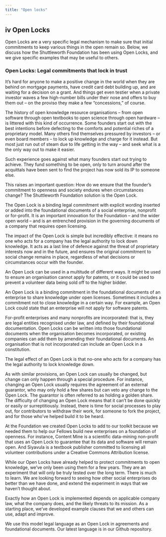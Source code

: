 ```yaml
---
title: "Open locks"
---
```


## **iv** Open Locks

Open Locks are a very specific legal mechanism to make sure that initial commitments to keep various things in the open remain so. Below, we discuss how the Shuttleworth Foundation has been using Open Locks, and we give specific examples that may be useful to others.

### Open Locks: Legal commitments that lock in trust

It’s hard for anyone to make a positive change in the world when they are behind on mortgage payments, have credit card debt building up, and are waiting for a decision on a grant. And things get even testier when a private investor waves a few high-number bills under their nose and offers to buy them out – on the proviso they make a few “concessions,” of course.

The history of open knowledge resource organisations – from open software through open textbooks to open science through open hardware – is littered with this kind of occurrence. Some founders start out with the best intentions before defecting to the comforts and potential riches of a proprietary model. Many others find themselves pressured by investors – or even board members – to lock up knowledge and charge for it instead. But most just run out of steam due to life getting in the way – and seek what is a the only way out to make it easier.

Such experience goes against what many founders start out trying to achieve. They fund something to be open, only to turn around after the acquittals have been sent to find the project has now sold its IP to someone else.

This raises an important question: How do we ensure that the founder’s commitment to openness and society endures when circumstances change? The Shuttleworth Foundation solution is the Open Lock.

The Open Lock is a binding legal commitment with explicit wording inserted or added into the foundational documents of a social enterprise, nonprofit or for-profit. It is an important innovation for the Foundation – and the wider open world – and is an entrenched provision in the governing documents of a company that requires open licensing.

The impact of the Open Lock is simple but incredibly effective: it means no one who acts for a company has the legal authority to lock down knowledge. It acts as a last line of defence against the threat of proprietary interests now and in the future, and ensures the original commitment to social change remains in place, regardless of what decisions or circumstances occur with the founder.

An Open Lock can be used in a multitude of different ways. It might be used to ensure an organisation cannot apply for patents, or it could be used to prevent a volunteer data being sold off to the higher bidder.

An Open Lock is a binding commitment in the foundational documents of an enterprise to share knowledge under open licenses. Sometimes it includes a commitment not to close knowledge in a certain way. For example, an Open Lock could state that an enterprise will not apply for software patents.

For-profit enterprises and many nonprofits are incorporated: that is, they are legal entities recognised under law, and defined by their foundational documentation. Open Locks can be written into those foundational documents when the organisation becomes incorporated, or existing companies can add them by amending their foundational documents. An organisation that is not incorporated can include an Open Lock in a constitution.

The legal effect of an Open Lock is that no-one who acts for a company has the legal authority to lock knowledge down.

As with similar provisions, an Open Lock can usually be changed, but change can only happen through a special procedure. For instance, changing an Open Lock usually requires the agreement of an external guarantor, who may only hold a few shares but can veto any change to the Open Lock. The guarantor is often referred to as holding a golden share. The difficulty of changing an Open Lock means that it can’t be done quickly or easily or surreptitiously. Instead, there is time for social processes to play out, for contributors to withdraw their work, for someone to fork the project, and for those who’ve helped build it to be heard.

At the Foundation we created Open Locks to add to our toolkit because we needed them to help our Fellows build new enterprises on a foundation of openness. For instance, Content Mine is a scientific data-mining non-profit that uses an Open Lock to guarantee that its data and software will remain open. And Siyavula is a textbook publisher committed to licensing all volunteer contributions under a Creative Commons Attribution license.

While our Open Locks have already helped to protect commitments to open knowledge, we’ve only been using them for a few years. They are an experiment that will only be truly tested over the long term. There is much to learn. We are looking forward to seeing how other social enterprises do better than we have done, and extend the experiment in ways that we haven’t thought about.

Exactly how an Open Lock is implemented depends on applicable company law, what the company does, and the likely threats to its mission. As a starting place, we’ve developed example clauses that we and others can use, adapt and improve.

We use this model legal language as an Open Lock in agreements and foundational documents. Our latest language is in our Github repository.

